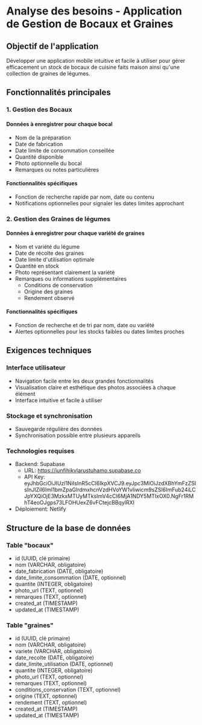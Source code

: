 # Analyse des besoins - Application de Gestion de Bocaux et Graines

## Objectif de l'application
Développer une application mobile intuitive et facile à utiliser pour gérer efficacement un stock de bocaux de cuisine faits maison ainsi qu'une collection de graines de légumes.

## Fonctionnalités principales

### 1. Gestion des Bocaux

#### Données à enregistrer pour chaque bocal
- Nom de la préparation
- Date de fabrication
- Date limite de consommation conseillée
- Quantité disponible
- Photo optionnelle du bocal
- Remarques ou notes particulières

#### Fonctionnalités spécifiques
- Fonction de recherche rapide par nom, date ou contenu
- Notifications optionnelles pour signaler les dates limites approchant

### 2. Gestion des Graines de légumes

#### Données à enregistrer pour chaque variété de graines
- Nom et variété du légume
- Date de récolte des graines
- Date limite d'utilisation optimale
- Quantité en stock
- Photo représentant clairement la variété
- Remarques ou informations supplémentaires
  - Conditions de conservation
  - Origine des graines
  - Rendement observé

#### Fonctionnalités spécifiques
- Fonction de recherche et de tri par nom, date ou variété
- Alertes optionnelles pour les stocks faibles ou dates limites proches

## Exigences techniques

### Interface utilisateur
- Navigation facile entre les deux grandes fonctionnalités
- Visualisation claire et esthétique des photos associées à chaque élément
- Interface intuitive et facile à utiliser

### Stockage et synchronisation
- Sauvegarde régulière des données
- Synchronisation possible entre plusieurs appareils

### Technologies requises
- Backend: Supabase
  - URL: https://iunfihikvlarustuhamo.supabase.co
  - API Key: eyJhbGciOiJIUzI1NiIsInR5cCI6IkpXVCJ9.eyJpc3MiOiJzdXBhYmFzZSIsInJlZiI6Iml1bmZpaGlrdmxhcnVzdHVoYW1vIiwicm9sZSI6ImFub24iLCJpYXQiOjE3MzkxMTUyMTksImV4cCI6MjA1NDY5MTIxOX0.NgFr1RMhT4eoOJgps73LFOHUexZ6vFCtejcBBqylRXI
- Déploiement: Netlify

## Structure de la base de données

### Table "bocaux"
- id (UUID, clé primaire)
- nom (VARCHAR, obligatoire)
- date_fabrication (DATE, obligatoire)
- date_limite_consommation (DATE, optionnel)
- quantite (INTEGER, obligatoire)
- photo_url (TEXT, optionnel)
- remarques (TEXT, optionnel)
- created_at (TIMESTAMP)
- updated_at (TIMESTAMP)

### Table "graines"
- id (UUID, clé primaire)
- nom (VARCHAR, obligatoire)
- variete (VARCHAR, obligatoire)
- date_recolte (DATE, obligatoire)
- date_limite_utilisation (DATE, optionnel)
- quantite (INTEGER, obligatoire)
- photo_url (TEXT, optionnel)
- remarques (TEXT, optionnel)
- conditions_conservation (TEXT, optionnel)
- origine (TEXT, optionnel)
- rendement (TEXT, optionnel)
- created_at (TIMESTAMP)
- updated_at (TIMESTAMP)
